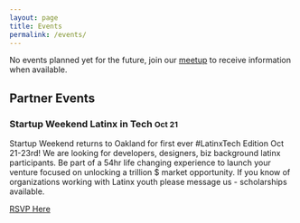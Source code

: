 ```yaml
---
layout: page
title: Events
permalink: /events/
---
```


No events planned yet for the future, join our [meetup](http://www.meetup.com/Latin-s-in-Tech-Bay-Area) to receive information when available.

## Partner Events

### Startup Weekend Latinx in Tech <small>Oct 21</small>

Startup Weekend returns to Oakland for first ever #LatinxTech Edition Oct
21-23rd! We are looking for developers, designers, biz background latinx
participants. Be part of a 54hr life changing experience to launch your venture
focused on unlocking a trillion $ market opportunity.  If you know of
organizations working with Latinx youth please message us - scholarships
available.

[RSVP Here](http://www.up.co/communities/usa/san-francisco/startup-weekend/9649)


